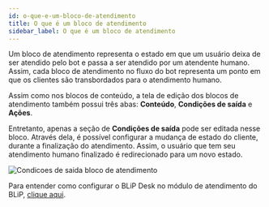 ```yaml
---
id: o-que-e-um-bloco-de-atendimento
title: O que é um bloco de atendimento
sidebar_label: O que é um bloco de atendimento
---
```


Um bloco de atendimento representa o estado em que um usuário deixa de ser atendido pelo bot e passa a ser atendido por um atendente humano. Assim, cada bloco de atendimento no fluxo do bot representa um ponto em que os clientes são transbordados para o atendimento humano.

Assim como nos blocos de conteúdo, a tela de edição dos blocos de atendimento também possui três abas: **Conteúdo**, **Condições de saída** e **Ações**.

Entretanto, apenas a seção de **Condições de saída** pode ser editada nesse bloco. Através dela, é possível configurar a mudança de estado do cliente, durante a finalização do atendimento. Assim, o usuário que tem seu atendimento humano finalizado é redirecionado para um novo estado.

![Condicoes de saida bloco de atendimento](/img/builder/builder-o-que-e-um-bloco-de-atendimento-1.png)

Para entender como configurar o BLiP Desk no módulo de atendimento do BLiP, [clique aqui](https://help.blip.ai/hc/pt-br/articles/360001215251?flash_digest=ac633a3e35d911da8949026d057ab284ea3f0acb).
